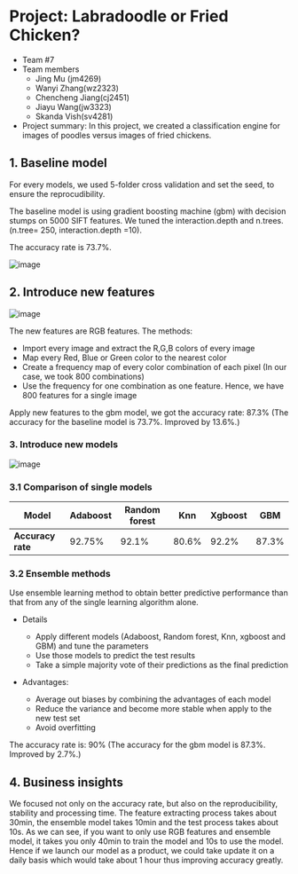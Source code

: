 # Project: Labradoodle or Fried Chicken? 
+ Team #7
+ Team members
	+ Jing Mu (jm4269)
	+ Wanyi Zhang(wz2323)
	+ Chencheng Jiang(cj2451)
	+ Jiayu Wang(jw3323)
	+ Skanda Vish(sv4281)
+ Project summary: In this project, we created a classification engine for images of poodles versus images of fried chickens. 

## 1. Baseline model

For every models, we used 5-folder cross validation and set the seed, to ensure the reprocudibility.

The baseline model is using gradient boosting machine (gbm) with decision stumps on 5000 SIFT features. We tuned the interaction.depth and n.trees. (n.tree= 250, interaction.depth =10).

The accuracy rate is 73.7%. 

![image](https://github.com/TZstatsADS/Fall2016-proj3-grp7/blob/master/figs/Pre%2001.png)


## 2. Introduce new features

![image](https://github.com/TZstatsADS/Fall2016-proj3-grp7/blob/master/figs/Pre%2002.png)

The new features are RGB features. 
The methods:
  + Import every image and extract the R,G,B colors of every image
  + Map every Red, Blue or Green color to the nearest color
  + Create a frequency map of every color combination of each pixel (In our case, we took 800 combinations)
  + Use the frequency for one combination as one feature. Hence, we have 800 features for a single image

Apply new features to the gbm model, we got the accuracy rate: 87.3% (The accuracy for the baseline model is 73.7%. Improved by 13.6%.)


### 3. Introduce new models
![image](https://github.com/TZstatsADS/Fall2016-proj3-grp7/blob/master/figs/Pre%2003.png)

### 3.1 Comparison of single models

Model | Adaboost  | Random forest | Knn | Xgboost |GBM
------|----------|--------------| -------------| -----------| ---
**Accuracy rate** | 92.75%  | 92.1% |  80.6% |  92.2% | 87.3% 

### 3.2 Ensemble methods
Use ensemble learning method to obtain better predictive performance than that from any of the single learning algorithm alone. 

+ Details
	+ Apply different models (Adaboost, Random forest, Knn, xgboost and GBM) and tune the parameters
	+ Use those models to predict the test results
	+ Take a simple majority vote of their predictions as the final prediction

+ Advantages:
  + Average out biases by combining the advantages of each model
  + Reduce the variance and become more stable when apply to the new test set
  + Avoid overfitting

The accuracy rate is: 90% (The accuracy for the gbm model is 87.3%. Improved by 2.7%.)

## 4. Business insights

We focused not only on the accuracy rate, but also on the reproducibility, stability and processing time. 
The feature extracting process takes about 30min, the ensemble model takes 10min and the test process takes about 10s. As we can see, if you want to only use RGB features and ensemble model, it takes you only 40min to train the model and 10s to use the model. 
Hence if we launch our model as a product, we could take update it on a daily basis which would take about 1 hour thus improving accuracy greatly. 
